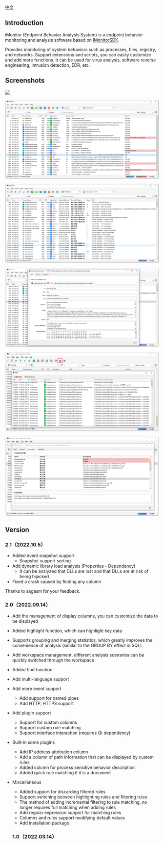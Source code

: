 [中文](./README_zh.md)

## Introduction

iMonitor (Endpoint Behavior Analysis System) is a endpoint behavior monitoring and analysis software based on [iMonitorSDK](https://iMonitorSDK.com).

Provides monitoring of system behaviors such as processes, files, registry, and networks. Support extensions and scripts, you can easily customize and add more functions. It can be used for virus analysis, software reverse engineering, intrusion detection, EDR, etc.

## Screenshots
![](./doc/all.gif)

![](./doc/main_en.png)

![](./doc/address_en.png)

![](./doc/detail.png)

![](./doc/snapshot.png)

![](./doc/dll.png)

## Version
### 2.1（2022.10.5）
- Added event snapshot support
  - Snapshot support sorting
- Add dynamic library load analysis (Properties - Dependency)
  - It can be analyzed that DLLs are lost and that DLLs are at risk of being hijacked
- Fixed a crash caused by finding any column

Thanks to sagasm for your feedback.

### 2.0（2022.09.14）

- Add the management of display columns, you can customize the data to be displayed

- Added highlight function, which can highlight key data

- Supports grouping and merging statistics, which greatly improves the convenience of analysis (similar to the GROUP BY effect in SQL)

- Add workspace management, different analysis scenarios can be quickly switched through the workspace

- Added find function

- Add multi-language support

- Add more event support

  - Add support for named pipes
  - Add HTTP, HTTPS support

- Add plugin support

  - Support for custom columns
  - Support custom rule matching
  - Support interface interaction (requires Qt dependency)

- Built-in some plugins

  - Add IP address attribution column
  - Add a column of path information that can be displayed by custom rules
  - Added column for process sensitive behavior description
  - Added quick rule matching if it is a document

- Miscellaneous

  - Added support for discarding filtered rules
  - Support switching between highlighting rules and filtering rules
  - The method of adding incremental filtering to rule matching, no longer requires full matching when adding rules
  - Add regular expression support for matching rules
  - Columns and rules support modifying default values
  - Add installation package
  
  ### 1.0（2022.03.14）